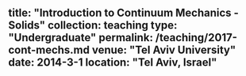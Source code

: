 title: "Introduction to Continuum Mechanics - Solids"
collection: teaching
type: "Undergraduate"
permalink: /teaching/2017-cont-mechs.md
venue: "Tel Aviv University"
date: 2014-3-1
location: "Tel Aviv, Israel"
---
